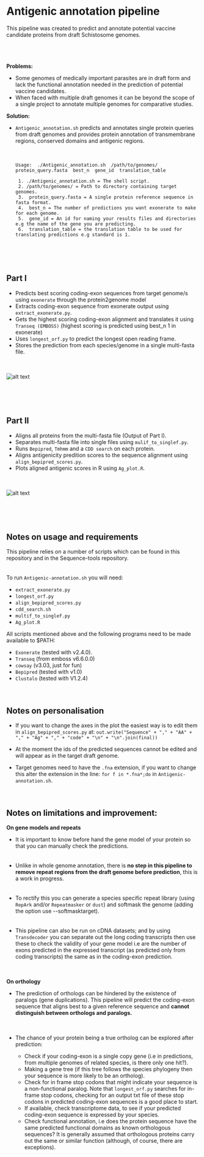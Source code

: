 
# Antigenic annotation pipeline

This pipeline was created to predict and annotate potential vaccine candidate proteins from draft Schistosome genomes.

<br /> <br /> <br /> 
**Problems:** 
* Some genomes of medically important parasites are in draft form and lack the functional annotation needed in the prediction of potential vaccine candidates.
* When faced with multiple draft genomes it can be beyond the scope of a single project to annotate multiple genomes for comparative studies.

**Solution:** 
* `Antigenic_annotation.sh` predicts and annotates single protein queries from draft genomes and provides protein annotation of transmembrane regions, conserved domains and antigenic regions.<br /> <br /> <br /> 

      Usage:  ./Antigenic_annotation.sh  /path/to/genomes/ protein_query.fasta  best_n  gene_id  translation_table
      
       1. ./Antigenic_annotation.sh = The shell script.
       2. /path/to/genomes/ = Path to directory containing target genomes.
       3.  protein_query.fasta = A single protein reference sequence in fasta format. 
       4.  best_n = The number of predictions you want exonerate to make for each genome.
       5.  gene_id = An id for naming your results files and directories e.g the name of the gene you are predicting.
       6.  translation_table = the translation table to be used for translating predictions e.g standard is 1. 
       
       
<br /> <br /> <br /> 

## Part I
* Predicts best scoring coding-exon sequences from target genome/s using `exonerate` through the protein2genome model
* Extracts coding-exon sequence from exonerate output using `extract_exonerate.py`.
* Gets the highest scoring coding-exon alignment and translates it using `Transeq (EMBOSS)` (highest scoring is predicted using best_n 1 in exonerate)
* Uses `longest_orf.py` to predict the longest open reading frame.
* Stores the prediction from each species/genome in a single multi-fasta file.<br /> <br /> <br /> 

![alt text](https://github.com/camilla-eldridge/Antigenic-annotation-pipeline/blob/main/diagram/part_I.png)

<br /> <br /> <br /> 

## Part II
* Aligns all proteins from the multi-fasta file (Output of Part I).
* Separates multi-fasta file into single files using `mulif_to_singlef.py`.
* Runs `Bepipred`, `Tmhmm` and a `CDD search` on each protein. 
* Aligns antigenicity predition scores to the sequence alignment using `align_bepipred_scores.py`.
* Plots aligned antigenic scores in R using `Ag_plot.R`.<br /> <br /> <br /> 


![alt text](https://github.com/camilla-eldridge/Antigenic-annotation-pipeline/blob/main/diagram/part_II.png)


<br /> <br /> <br /> 
## Notes on usage and requirements 
This pipeline relies on a number of scripts which can be found in this repository and in the Sequence-tools repository.<br /> <br /> <br /> 
To run `Antigenic-annotation.sh` you will need:

 * `extract_exonerate.py`
 * `longest_orf.py`
 * `align_bepipred_scores.py`
 * `cdd_search.sh`
 * `multif_to_singlef.py`
 * `Ag_plot.R`

All scripts mentioned above and the following programs need to be made available to $PATH:
 * `Exonerate` (tested with v2.4.0).
 * `Transeq` (from emboss v6.6.0.0)
 * `cowsay` (v3.03, just for fun)
 * `Bepipred` (tested with v1.0)
 * `Clustalo` (tested with V1.2.4)
<br /> <br /> <br />

## Notes on personalisation
* If you want to change the axes in the plot the easiest way is to edit them in `align_bepipred_scores.py` at:
            `out.write("Sequence" + "," + "AA" + "," + "Ag" + "," + "code" + "\n" + "\n".join(final))`
            
* At the moment the ids of the predicted sequences cannot be edited and will appear as in the target draft genome.

* Target genomes need to have the `.fna` extension, if you want to change this alter the extension in the line: `for f in *.fna*;do` in `Antigenic-annotation.sh`.
<br /> <br /> <br /> 


## Notes on limitations and improvement:

**On gene models and repeats** 

* It is important to know before hand the gene model of your protein so that you can manually check the predictions. <br /> <br /> <br /> 
* Unlike in whole genome annotation, there is **no step in this pipeline to remove repeat regions from the draft genome before prediction**, this is a work in progress. 
<br /> <br /> <br /> 
* To rectify this you can generate a species specific repeat library (using `RepArk` and/or `Repeatmasker` or `dust`) and softmask the genome (adding the option use --softmasktarget).  <br /> <br /> <br /> 
* This pipeline can also be run on cDNA datasets; and by using `Transdecoder` you can separate out the long coding transcripts then use these to check the validity of your gene model i.e are the number of exons predicted in the expressed transcript (as predicted only from coding transcripts) the same as in the coding-exon prediction.
<br /> <br /> <br /> 

**On orthology** 

* The prediction of orthologs can be hindered by the existence of paralogs (gene duplications). This pipeline will predict the coding-exon sequence that
aligns best to a given reference sequence and **cannot distinguish between orthologs and paralogs.** <br /> <br /> <br /> 

* The chance of your protein being a true ortholog can be explored after prediction:
  - Check if your coding-exon is a single copy gene (i.e in predictions, from multiple genomes of related species, is there only one hit?).
  - Making a gene tree (if this tree follows the species phylogeny then your sequence is more likely to be an ortholog).
  - Check for in frame stop codons that might indicate your sequence is a non-functional paralog. Note that `longest_orf.py` searches for in-frame stop codons,   checking for an output txt file of these stop codons in predicted coding-exon sequences is a good place to start.
  - If available, check transcriptome data, to see if your predicted coding-exon sequence is expressed by your species.
  - Check functional annotation, i.e does the protein sequence have the same predicted functional domains as known orthologous sequences? It is generally assumed that orthologous proteins carry out the same or similar function  (although, of course, there are exceptions). 































